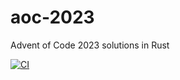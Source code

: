 # aoc-2023

Advent of Code 2023 solutions in Rust


[![CI](https://github.com/andreyrcdias/aoc-2023/actions/workflows/ci.yml/badge.svg)](https://github.com/andreyrcdias/aoc-2023/actions/workflows/ci.yml)
